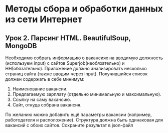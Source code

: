# Методы сбора и обработки данных из сети Интернет
## Урок 2. Парсинг HTML. BeautifulSoup, MongoDB
Необходимо собрать информацию о вакансиях на вводимую должность (используем input) с сайтов Superjob(необязательно) и HH(обязательно). Приложение должно анализировать несколько страниц сайта (также вводим через input).
Получившийся список должен содержать в себе минимум:

1) Наименование вакансии.
2) Предлагаемую зарплату (отдельно минимальную и максимальную).
3) Ссылку на саму вакансию.
4) Сайт, откуда собрана вакансия.

По желанию можно добавить ещё параметры вакансии (например, работодателя и расположение). Структура должна быть одинаковая для вакансий с обоих сайтов. Сохраните результат в json-файл
